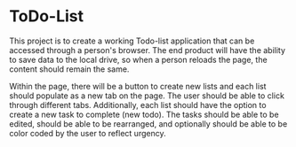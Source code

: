 # ToDo-List

This project is to create a working Todo-list application that can be accessed through a person's
browser. The end product will have the ability to save data to the local drive, so when a person
reloads the page, the content should remain the same.

Within the page, there will be a button to create new lists and each list should populate as a new
tab on the page. The user should be able to click through different tabs. Additionally, each list 
should have the option to create a new task to complete (new todo). The tasks should be able to be 
edited, should be able to be rearranged, and optionally should be able to be color coded by the user 
to reflect urgency.